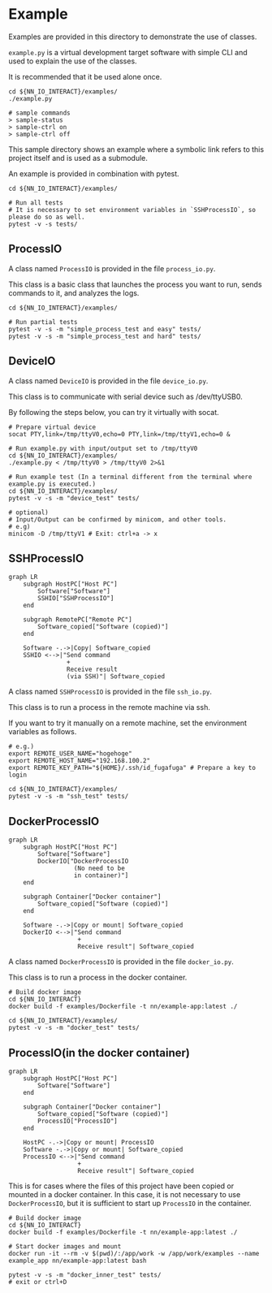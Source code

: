 # Example

Examples are provided in this directory to demonstrate the use of classes.

`example.py` is a virtual development target software with simple CLI and used to explain the use of the classes.

It is recommended that it be used alone once.

```shell
cd ${NN_IO_INTERACT}/examples/
./example.py

# sample commands
> sample-status
> sample-ctrl on
> sample-ctrl off
```

This sample directory shows an example where a symbolic link refers to this project itself and is used as a submodule.

An example is provided in combination with pytest.

```shell
cd ${NN_IO_INTERACT}/examples/

# Run all tests
# It is necessary to set environment variables in `SSHProcessIO`, so please do so as well.
pytest -v -s tests/
```

## ProcessIO

A class named `ProcessIO` is provided in the file `process_io.py`.

This class is a basic class that launches the process you want to run, sends commands to it, and analyzes the logs.

```shell
cd ${NN_IO_INTERACT}/examples/

# Run partial tests
pytest -v -s -m "simple_process_test and easy" tests/
pytest -v -s -m "simple_process_test and hard" tests/
```

## DeviceIO

A class named `DeviceIO` is provided in the file `device_io.py`.

This class is to communicate with serial device such as /dev/ttyUSB0.

By following the steps below, you can try it virtually with socat.

```shell
# Prepare virtual device
socat PTY,link=/tmp/ttyV0,echo=0 PTY,link=/tmp/ttyV1,echo=0 &

# Run example.py with input/output set to /tmp/ttyV0
cd ${NN_IO_INTERACT}/examples/
./example.py < /tmp/ttyV0 > /tmp/ttyV0 2>&1

# Run example test (In a terminal different from the terminal where example.py is executed.)
cd ${NN_IO_INTERACT}/examples/
pytest -v -s -m "device_test" tests/

# optional)
# Input/Output can be confirmed by minicom, and other tools.
# e.g)
minicom -D /tmp/ttyV1 # Exit: ctrl+a -> x
```

## SSHProcessIO

```mermaid
graph LR
    subgraph HostPC["Host PC"]
        Software["Software"]
        SSHIO["SSHProcessIO"]
    end

    subgraph RemotePC["Remote PC"]
        Software_copied["Software (copied)"]
    end

    Software -.->|Copy| Software_copied
    SSHIO <-->|"Send command
                +
                Receive result
                (via SSH)"| Software_copied
```

A class named `SSHProcessIO` is provided in the file `ssh_io.py`.

This class is to run a process in the remote machine via ssh.

If you want to try it manually on a remote machine, set the environment variables as follows.

```shell
# e.g.)
export REMOTE_USER_NAME="hogehoge"
export REMOTE_HOST_NAME="192.168.100.2"
export REMOTE_KEY_PATH="${HOME}/.ssh/id_fugafuga" # Prepare a key to login

cd ${NN_IO_INTERACT}/examples/
pytest -v -s -m "ssh_test" tests/
```

## DockerProcessIO

```mermaid
graph LR
    subgraph HostPC["Host PC"]
        Software["Software"]
        DockerIO["DockerProcessIO
                  (No need to be
                  in container)"]
    end

    subgraph Container["Docker container"]
        Software_copied["Software (copied)"]
    end

    Software -.->|Copy or mount| Software_copied
    DockerIO <-->|"Send command
                   +
                   Receive result"| Software_copied
```

A class named `DockerProcessIO` is provided in the file `docker_io.py`.

This class is to run a process in the docker container.

```shell
# Build docker image
cd ${NN_IO_INTERACT}
docker build -f examples/Dockerfile -t nn/example-app:latest ./

cd ${NN_IO_INTERACT}/examples/
pytest -v -s -m "docker_test" tests/
```

## ProcessIO(in the docker container)

```mermaid
graph LR
    subgraph HostPC["Host PC"]
        Software["Software"]
    end

    subgraph Container["Docker container"]
        Software_copied["Software (copied)"]
        ProcessIO["ProcessIO"]
    end

    HostPC -.->|Copy or mount| ProcessIO
    Software -.->|Copy or mount| Software_copied
    ProcessIO <-->|"Send command
                   +
                   Receive result"| Software_copied
```

This is for cases where the files of this project have been copied or mounted in a docker container.
In this case, it is not necessary to use `DockerProcessIO`, but it is sufficient to start up `ProcessIO` in the container.

```shell
# Build docker image
cd ${NN_IO_INTERACT}
docker build -f examples/Dockerfile -t nn/example-app:latest ./

# Start docker images and mount
docker run -it --rm -v $(pwd)/:/app/work -w /app/work/examples --name example_app nn/example-app:latest bash

pytest -v -s -m "docker_inner_test" tests/
# exit or ctrl+D
```
